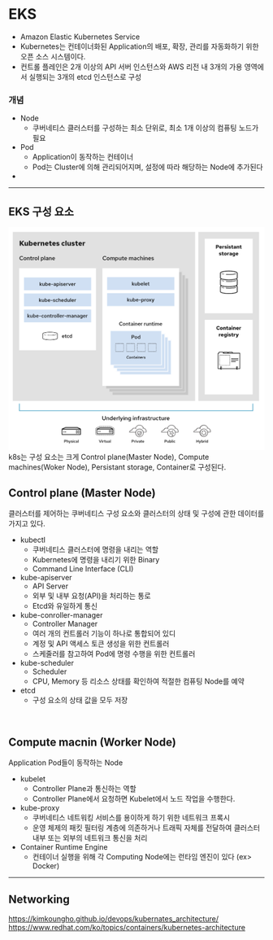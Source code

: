 # EKS
* Amazon Elastic Kubernetes Service
* Kubernetes는 컨테이너화된 Application의 배포, 확장, 관리를 자동화하기 위한 오픈 소스 시스템이다.
* 컨트롤 플레인은 2개 이상의 API 서버 인스턴스와 AWS 리전 내 3개의 가용 영역에서 실행되는 3개의 etcd 인스턴스로 구성

### 개념
* Node
    - 쿠버네티스 클러스터를 구성하는 최소 단위로, 최소 1개 이상의 컴퓨팅 노드가 필요
* Pod
    - Application이 동작하는 컨테이너
    - Pod는 Cluster에 의해 관리되어지며, 설정에 따라 해당하는 Node에 추가된다 
* 




---
## EKS 구성 요소
![KubernetesAbstraction](../img/KubernetesAbstraction.png)
k8s는 구성 요소는 크게 Control plane(Master Node), Compute machines(Woker Node), Persistant storage, Container로 구성된다.

## Control plane (Master Node)
클러스터를 제어하는 쿠버네티스 구성 요소와 클러스터의 상태 및 구성에 관한 데이터를 가지고 있다.
* kubectl
    - 쿠버네티스 클러스터에 명령을 내리는 역할
    - Kubernetes에 명령을 내리기 위한 Binary
    - Command Line Interface (CLI)
* kube-apiserver
    - API Server
    - 외부 및 내부 요청(API)을 처리하는 통로
    - Etcd와 유일하게 통신
* kube-conroller-manager
    - Controller Manager
    - 여러 개의 컨트롤러 기능이 하나로 통합되어 있디
    - 계정 및 API 액세스 토큰 생성을 위한 컨트롤러
    - 스케줄러를 참고하여 Pod에 명령 수행을 위한 컨트롤러
* kube-scheduler
    - Scheduler
    - CPU, Memory 등 리소스 상태를 확인하여 적절한 컴퓨팅 Node를 예약
* etcd
    - 구성 요소의 상태 값을 모두 저장

</br>


## Compute macnin (Worker Node)
Application Pod들이 동작하는 Node 
* kubelet
  - Controller Plane과 통신하는 역할
  - Controller Plane에서 요청하면 Kubelet에서 노드 작업을 수행한다.
* kube-proxy
    - 쿠버네티스 네트워킹 서비스를 용이하게 하기 위한 네트워크 프록시
    - 운영 체제의 패킷 필터링 계층에 의존하거나 트래픽 자체를 전달하여 클러스터 내부 또는 외부의 네트워크 통신을 처리
* Container Runtime Engine
    - 컨테이너 실행을 위해 각 Computing Node에는 런타임 엔진이 있다 (ex> Docker)



---
## Networking
https://kimkoungho.github.io/devops/kubernates_architecture/
https://www.redhat.com/ko/topics/containers/kubernetes-architecture



